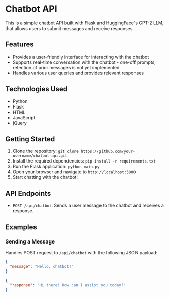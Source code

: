 # Chatbot API

This is a simple chatbot API built with Flask and HuggingFace's GPT-2 LLM, that allows users to submit messages and receive responses.

## Features

- Provides a user-friendly interface for interacting with the chatbot
- Supports real-time conversation with the chatbot - one-off prompts, retention of prior messages is not yet implemented
- Handles various user queries and provides relevant responses

## Technologies Used

- Python
- Flask
- HTML
- JavaScript
- jQuery

## Getting Started

1. Clone the repository: `git clone https://github.com/your-username/chatbot-api.git`
2. Install the required dependencies: `pip install -r requirements.txt`
3. Run the Flask application: `python main.py`
4. Open your browser and navigate to `http://localhost:5000`
5. Start chatting with the chatbot!

## API Endpoints

- `POST /api/chatbot`: Sends a user message to the chatbot and receives a response.

## Examples

### Sending a Message

Handles POST request to `/api/chatbot` with the following JSON payload:

```json
{
  "message": "Hello, chatbot!"
}

{
  "response": "Hi there! How can I assist you today?"
}


